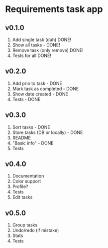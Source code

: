 # Requirements task app

## v0.1.0
1. Add single task (duh) DONE!
2. Show all tasks - DONE!
3. Remove task (only remove) DONE!
4. Tests for all DONE!


## v0.2.0
1. Add prio to task - DONE
2. Mark task as completed - DONE
3. Show date created - DONE
4. Tests - DONE


## v0.3.0
1. Sort tasks - DONE
2. Store tasks (DB or locally) - DONE
3. README
4. "Basic info" - DONE
5. Tests


## v0.4.0
1. Documentation
2. Color support
3. Profile?
4. Tests
5. Edit tasks

## v0.5.0
1. Group tasks
2. Undo/redo (if mistake)
3. Stats
4. Tests
